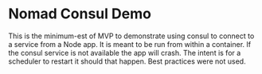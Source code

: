 # Nomad Consul Demo

This is the minimum-est of MVP to demonstrate using consul to connect to a
service from a Node app.  It is meant to be run from within a container.  If the consul
service is not available the app will crash.  The intent is for a scheduler to
restart it should that happen.  Best practices were not used.
